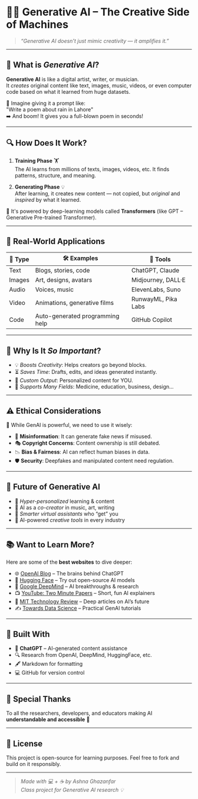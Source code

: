 # 🤖✨ Generative AI – The Creative Side of Machines

> _“Generative AI doesn’t just mimic creativity — it amplifies it.”_

---

## 🧠 What is *Generative AI*?

**Generative AI** is like a digital artist, writer, or musician.  
It *creates* original content like text, images, music, videos, or even computer code based on what it learned from huge datasets.

🎨 Imagine giving it a prompt like:  
"Write a poem about rain in Lahore"  
➡️ And boom! It gives you a full-blown poem in seconds!

---

## 🔍 How Does It Work?

1. **Training Phase** 🏋️  
   The AI learns from millions of texts, images, videos, etc. It finds patterns, structure, and meaning.

2. **Generating Phase** 💡  
   After learning, it creates new content — not copied, but *original* and *inspired* by what it learned.

📌 It's powered by deep-learning models called **Transformers** (like GPT – Generative Pre-trained Transformer).

---

## 💼 Real-World Applications

| 🧠 Type        | 🛠️ Examples                                | 🔧 Tools                    |
|---------------|---------------------------------------------|-----------------------------|
| Text          | Blogs, stories, code                        | ChatGPT, Claude             |
| Images        | Art, designs, avatars                       | Midjourney, DALL·E          |
| Audio         | Voices, music                               | ElevenLabs, Suno            |
| Video         | Animations, generative films                | RunwayML, Pika Labs         |
| Code          | Auto-generated programming help             | GitHub Copilot              |

---

## 🧪 Why Is It *So Important*?

- 💡 *Boosts Creativity*: Helps creators go beyond blocks.
- ⏳ *Saves Time*: Drafts, edits, and ideas generated instantly.
- 🎯 *Custom Output*: Personalized content for YOU.
- 🧩 *Supports Many Fields*: Medicine, education, business, design...

---

## ⚠️ Ethical Considerations

🚨 While GenAI is powerful, we need to use it wisely:

- 🧩 **Misinformation**: It can generate fake news if misused.
- 🎭 **Copyright Concerns**: Content ownership is still debated.
- 📉 **Bias & Fairness**: AI can reflect human biases in data.
- 🛡️ **Security**: Deepfakes and manipulated content need regulation.

---

## 🔮 Future of Generative AI

- 🌈 *Hyper-personalized* learning & content
- 🎨 AI as a *co-creator* in music, art, writing
- 🤝 *Smarter virtual assistants* who “get” you
- 🚀 AI-powered *creative tools* in every industry

---

## 📚 Want to Learn More?

Here are some of the **best websites** to dive deeper:

- 🌐 [OpenAI Blog](https://openai.com/blog) – The brains behind ChatGPT  
- 🐼 [Hugging Face](https://huggingface.co/) – Try out open-source AI models  
- 🧠 [Google DeepMind](https://deepmind.google/) – AI breakthroughs & research  
- 📺 [YouTube: Two Minute Papers](https://www.youtube.com/user/keeroyz) – Short, fun AI explainers  
- 📖 [MIT Technology Review](https://www.technologyreview.com/ai/) – Deep articles on AI’s future  
- ✍️ [Towards Data Science](https://towardsdatascience.com/) – Practical GenAI tutorials  

---

## 💼 Built With

- 🧠 **ChatGPT** – AI-generated content assistance  
- 🔍 Research from OpenAI, DeepMind, HuggingFace, etc.  
- 🖋️ Markdown for formatting  
- 💻 GitHub for version control  

---

## 🙌 Special Thanks

To all the researchers, developers, and educators making AI **understandable and accessible** 💙

---

## 📌 License

This project is open-source for learning purposes. Feel free to fork and build on it responsibly.

---

> _Made with 💻 + ☕ by Ashna Ghazanfar_  
> _Class project for Generative AI research 💡_

